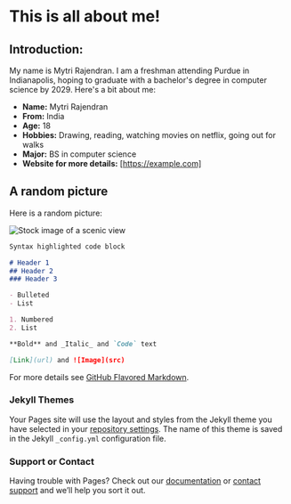 # This is all about me!

## Introduction:

My name is Mytri Rajendran. I am a freshman attending Purdue in Indianapolis, hoping to graduate with a bachelor's degree in computer science by 2029. Here's a bit about me:

- __Name:__ Mytri Rajendran
- __From:__ India
- __Age:__ 18
- __Hobbies:__ Drawing, reading, watching movies on netflix, going out for walks
- __Major:__ BS in computer science
- __Website for more details:__ [https://example.com]

## A random picture

Here is a random picture:

![Stock image of a scenic view](https://plus.unsplash.com/premium_photo-1668024966086-bd66ba04262f?q=80&w=2692&auto=format&fit=crop&ixlib=rb-4.1.0&ixid=M3wxMjA3fDB8MHxwaG90by1wYWdlfHx8fGVufDB8fHx8fA%3D%3D)

```markdown
Syntax highlighted code block

# Header 1
## Header 2
### Header 3

- Bulleted
- List

1. Numbered
2. List

**Bold** and _Italic_ and `Code` text

[Link](url) and ![Image](src)
```

For more details see [GitHub Flavored Markdown](https://guides.github.com/features/mastering-markdown/).

### Jekyll Themes

Your Pages site will use the layout and styles from the Jekyll theme you have selected in your [repository settings](https://github.com/kalutes/CS193_Fall18_Lab1/settings). The name of this theme is saved in the Jekyll `_config.yml` configuration file.

### Support or Contact

Having trouble with Pages? Check out our [documentation](https://help.github.com/categories/github-pages-basics/) or [contact support](https://github.com/contact) and we’ll help you sort it out.
